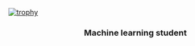 [![trophy](https://github-profile-trophy.vercel.app/?username=Pautovv&theme=onedark)](https://github.com/ryo-ma/github-profile-trophy)
<h3 align="center">Machine learning student</h3>
